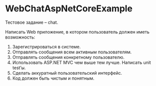 # WebChatAspNetCoreExample

Тестовое задание – chat.

Написать Web приложение, в котором пользователь должен иметь возможность:
1. Зарегистрироваться в системе.
2. Отправлять сообщения всем активным пользователям.
3. Отправлять сообщения конкретному пользователю.
4. Использовать ASP.NET MVC чем выше тем лучше. Написать unit test’ы.
5. Сделать аккуратный пользовательский интерфейс.
6. Код должен быть чистым и понятным.
